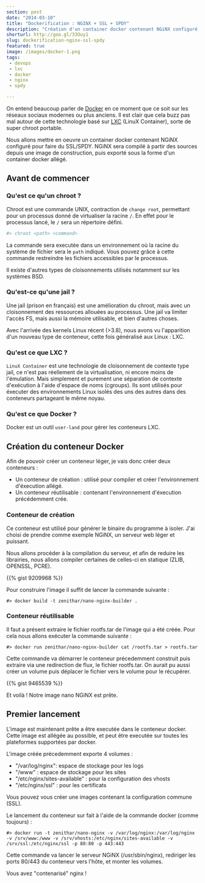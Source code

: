 ```yaml
---
section: post
date: "2014-03-10"
title: "Dockerification : NGINX + SSL + SPDY"
description: "Création d'un container docker contenant NGiNX configuré pour du SSL / SPDY."
shorturl: http://goo.gl/33Ouy1
slug: dockerification-nginx-ssl-spdy
featured: true
image: /images/docker-1.png
tags:
 - devops
 - lxc
 - docker
 - nginx
 - spdy

---
```


On entend beaucoup parler de [Docker](https://www.docker.io/) en ce moment que ce soit sur les réseaux sociaux modernes ou plus anciens. Il est clair que cela buzz pas mal autour de cette technologie basé sur [LXC](http://linuxcontainers.org/) (LinuX Container), sorte de super chroot portable.

Nous allons mettre en oeuvre un container docker contenant NGiNX configuré pour faire du SSL/SPDY. NGiNX sera compilé à partir des sources depuis une image de construction, puis exporté sous la forme d'un container docker allégé.

## Avant de commencer

### Qu'est ce qu'un chroot ?

Chroot est une commande UNIX, contraction de `change root`, permettant pour un processus donné de virtualiser la racine `/`. En effet pour le processus lancé, le `/` sera un répertoire défini.

```bash
#> chroot <path> <command>
```

La commande sera executée dans un environnement où la racine du système de fichier sera le `path` indiqué. Vous pouvez grâce à cette commande restreindre les fichiers accessibles par le processus.

Il existe d'autres types de cloisonnements utilisés notamment sur les systèmes BSD.

### Qu'est-ce qu'une jail ?

Une jail (prison en français) est une amélioration du chroot, mais avec un cloisonnement des ressources allouées au processus. Une jail va limiter l'accès FS, mais aussi la mémoire utilisable, et bien d'autres choses.

Avec l'arrivée des kernels Linux récent (>3.8), nous avons vu l'apparition d'un nouveau type de conteneur, cette fois généralisé aux Linux : LXC.

### Qu'est ce que LXC ?

`LinuX Container` est une technologie de cloisonnement de contexte type jail, ce n'est pas réellement de la virtualisation, ni encore moins de l'émulation. Mais simplement et purement une séparation de contexte d'exécution à l'aide d'espace de noms (cgroups). Ils sont utilisés pour éxecuter des environnements Linux isolés des uns des autres dans des conteneurs partageant le même noyau.

### Qu'est ce que Docker ?

Docker est un outil `user-land` pour gérer les conteneurs LXC.

## Création du conteneur Docker

Afin de pouvoir créer un conteneur léger, je vais donc créer deux conteneurs :

  * Un conteneur de création : utilisé pour compiler et créer l'environnement d'éxecution allégé.
  * Un conteneur réutilisable : contenant l'environnement d'éxecution précédemment crée.

### Conteneur de création

Ce conteneur est utilisé pour générer le binaire du programme à isoler. J'ai choisi de prendre comme exemple NGiNX, un serveur web léger et puissant.

Nous allons procéder à la compilation du serveur, et afin de reduire les librairies, nous allons compiler certaines de celles-ci en statique (ZLIB, OPENSSL, PCRE).

{{% gist 9209968 %}}

Pour construire l'image il suffit de lancer la commande suivante :

```
#> docker build -t zenithar/nano-nginx-builder .
```

### Conteneur réutilisable

Il faut a présent extraire le fichier rootfs.tar de l'image qui a été créée. Pour cela nous allons exécuter la commande suivante :

```
#> docker run zenithar/nano-nginx-builder cat /rootfs.tar > rootfs.tar
```

Cette commande va démarrer le conteneur précedemment construit puis extraire via une redirection de flux, le fichier rootfs.tar. On aurait pu aussi créer un volume puis déplacer le fichier vers le volume pour le récupérer.

{{% gist 9465539 %}}

Et voilà ! Notre image nano NGiNX est prête.

## Premier lancement

L'image est maintenant prête a être executée dans le conteneur docker. Cette image est allégée au possible, et peut être executée sur toutes les plateformes supportées par docker.

L'image créée précedemment exporte 4 volumes :

  * "/var/log/nginx": espace de stockage pour les logs
  * "/www" : espace de stockage pour les sites
  * "/etc/nginx/sites-available" : pour la configuration des vhosts
  * "/etc/nginx/ssl" : pour les certificats

Vous pouvez vous créer une images contenant la configuration commune (SSL).

Le lancement du conteneur sur fait à l'aide de la commande docker (comme toujours) :

```
#> docker run -t zenithar/nano-nginx -v /var/log/nginx:/var/log/nginx -v /srv/www:/www -v /srv/vhosts:/etc/nginx/sites-available -v /srv/ssl:/etc/nginx/ssl -p 80:80 -p 443:443
```

Cette commande va lancer le serveur NGiNX (/usr/sbin/nginx), rediriger les ports 80/443 du conteneur vers l'hôte, et monter les volumes.

Vous avez "contenarisé" nginx !
